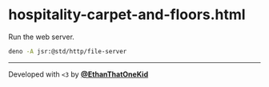# hospitality-carpet-and-floors.html

Run the web server.

```sh
deno -A jsr:@std/http/file-server
```

---

Developed with `<3` by
[**@EthanThatOneKid**](https://github.com/EthanThatOneKid)

